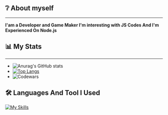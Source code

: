 ## ❔ About myself 
***
**I'am a Developer and Game Maker I'm interesting with JS Codes And I'm Experienced On Node.js**
## 📊 My Stats 
***
- ![Anurag's GitHub stats](https://github-readme-stats.vercel.app/api?username=epsseniyer&show_icons=true&theme=radical)
- [![Top Langs](https://github-readme-stats.vercel.app/api/top-langs/?username=epsseniyer&layout=compact)](https://github.com/anuraghazra/github-readme-stats)
- ![Codewars](https://www.codewars.com/users/Lillayly/badges/middle)
## 🛠 Languages And Tool I Used
[![My Skills](https://skillicons.dev/icons?i=bash,c,blender,cs,cloudflare,css,html,js,discord,bots,express,gamemakerstudio,java,github,jquery,lua,md,mongodb,mysql,nodejs,pug,py,sass,unreal,vscode&perline=8)](https://skillicons.dev)
